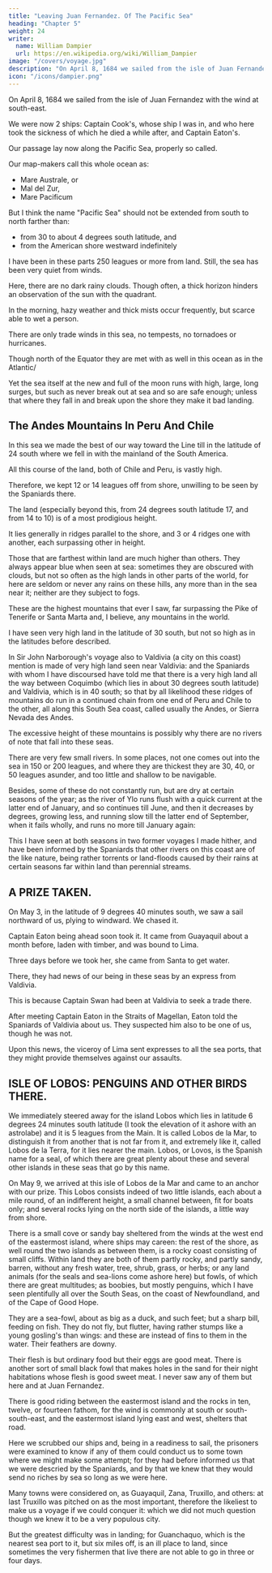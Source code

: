 ```yaml
---
title: "Leaving Juan Fernandez. Of The Pacific Sea"
heading: "Chapter 5"
weight: 24
writer:
  name: William Dampier
  url: https://en.wikipedia.org/wiki/William_Dampier
image: "/covers/voyage.jpg"
description: "On April 8, 1684 we sailed from the isle of Juan Fernandez with the wind at south-east"
icon: "/icons/dampier.png"
---
```



On April 8, 1684 we sailed from the isle of Juan Fernandez with the wind at south-east. 

We were now 2 ships: Captain Cook's, whose ship I was in, and who here took the sickness of which he died a while after, and Captain Eaton's. 

Our passage lay now along the Pacific Sea, properly so called. 

Our map-makers call this whole ocean as:
- Mare Australe, or
- Mal del Zur,
- Mare Pacificum

But I think the name "Pacific Sea" should not be extended from south to north farther than:
- from 30 to about 4 degrees south latitude, and
- from the American shore westward indefinitely

I have been in these parts 250 leagues or more from land. Still, the sea has been very quiet from winds. 

Here, there are no dark rainy clouds. Though often, a thick horizon hinders an observation of the sun with the quadrant.

In the morning, hazy weather and thick mists occur frequently, but scarce able to wet a person.

There are only trade winds in this sea, no tempests, no tornadoes or hurricanes. 

Though north of the Equator they are met with as well in this ocean as in the Atlantic/

Yet the sea itself at the new and full of the moon runs with high, large, long surges, but such as never break out at sea and so are safe enough; unless that where they fall in and break upon the shore they make it bad landing.


## The Andes Mountains In Peru And Chile

In this sea we made the best of our way toward the Line till in the latitude of 24 south where we fell in with the mainland of the South America. 

All this course of the land, both of Chile and Peru, is vastly high.

Therefore, we kept 12 or 14 leagues off from shore, unwilling to be seen by the Spaniards  there. 

The land (especially beyond this, from 24 degrees south latitude 17, and from 14 to 10) is of a most prodigious height. 

It lies generally in ridges parallel to the shore, and 3 or 4 ridges one with another, each surpassing other in height.

Those that are farthest within land are much higher than others. They always appear blue when seen at sea: sometimes they are obscured with clouds, but not so often as the high lands in other parts of the world, for here are seldom or never any rains on these hills, any more than in the sea near it; neither are they subject to fogs. 

These are the highest mountains that ever I saw, far surpassing the Pike of Tenerife or Santa Marta and, I believe, any mountains in the world.

I have seen very high land in the latitude of 30 south, but not so high as in the latitudes before described. 

In Sir John Narborough's voyage also to Valdivia (a city on this coast) mention is made of very high land seen near Valdivia: and the Spaniards with whom I have discoursed have told me that there is a very high land all the way between Coquimbo (which lies in about 30 degrees south latitude) and Valdivia, which is in 40 south; so that by all likelihood these ridges of mountains do run in a continued chain from one end of Peru and Chile to the other, all along this South Sea coast, called usually the Andes, or Sierra Nevada des Andes. 

The excessive height of these mountains is  possibly why there are no rivers of note that fall into these seas.

There are very few small rivers. In some places,  not one comes out into the sea in 150 or 200 leagues, and where they are thickest they are 30, 40, or 50 leagues asunder, and too little and shallow to be navigable. 

Besides, some of these do not constantly run, but are dry at certain seasons of the year; as the river of Ylo runs flush with a quick current at the latter end of January, and so continues till June, and then it decreases by degrees, growing less, and running slow till the latter end of September, when it fails wholly, and runs no more till January again: 

This I have seen at both seasons in two former voyages I made hither, and have been informed by the Spaniards that other rivers on this coast are of the like nature, being rather torrents or land-floods caused by their rains at certain seasons far within land than perennial streams.


## A PRIZE TAKEN.

On May 3, in the latitude of 9 degrees 40 minutes south, we saw a sail northward of us, plying to windward. We chased it. 

Captain Eaton being ahead soon took it. It came from Guayaquil about a month before, laden with timber, and was bound to Lima. 

Three days before we took her, she came from Santa to get water.

There, they had news of our being in these seas by an express from Valdivia.

This is because Captain Swan had been at Valdivia to seek a trade there.

After meeting Captain Eaton in the Straits of Magellan, Eaton told the Spaniards of Valdivia about us. They suspected him also to be one of us, though he was not. 

Upon this news, the viceroy of Lima sent expresses to all the sea ports, that they might provide themselves against our assaults.


## ISLE OF LOBOS: PENGUINS AND OTHER BIRDS THERE.

We immediately steered away for the island Lobos which lies in latitude 6 degrees 24 minutes south latitude (I took the elevation of it ashore with an astrolabe) and it is 5 leagues from the Main. It is called Lobos de la Mar, to distinguish it from another that is not far from it, and extremely like it, called Lobos de la Terra, for it lies nearer the main. Lobos, or Lovos, is the Spanish name for a seal, of which there are great plenty about these and several other islands in these seas that go by this name.

On May 9, we arrived at this isle of Lobos de la Mar and came to an anchor with our prize. This Lobos consists indeed of two little islands, each about a mile round, of an indifferent height, a small channel between, fit for boats only; and several rocks lying on the north side of the islands, a little way from shore. 

There is a small cove or sandy bay sheltered from the winds at the west end of the eastermost island, where ships may careen: the rest of the shore, as well round the two islands as between them, is a rocky coast consisting of small cliffs. Within land they are both of them partly rocky, and partly sandy, barren, without any fresh water, tree, shrub, grass, or herbs; or any land animals (for the seals and sea-lions come ashore here) but fowls, of which there are great multitudes; as boobies, but mostly penguins, which I have seen plentifully all over the South Seas, on the coast of Newfoundland, and of the Cape of Good Hope. 

They are a sea-fowl, about as big as a duck, and such feet; but a sharp bill, feeding on fish. They do not fly, but flutter, having rather stumps like a young gosling's than wings: and these are instead of fins to them in the water. Their feathers are downy. 

Their flesh is but ordinary food but their eggs are good meat. There is another sort of small black fowl that makes holes in the sand for their night habitations whose flesh is good sweet meat. I never saw any of them but here and at Juan Fernandez.

There is good riding between the eastermost island and the rocks in ten, twelve, or fourteen fathom, for the wind is commonly at south or south-south-east, and the eastermost island lying east and west, shelters that road.

Here we scrubbed our ships and, being in a readiness to sail, the prisoners were examined to know if any of them could conduct us to some town where we might make some attempt; for they had before informed us that we were descried by the Spaniards, and by that we knew that they would send no riches by sea so long as we were here. 

Many towns were considered on, as Guayaquil, Zana, Truxillo, and others: at last Truxillo was pitched on as the most important, therefore the likeliest to make us a voyage if we could conquer it: which we did not much question though we knew it to be a very populous city. 

But the greatest difficulty was in landing; for Guanchaquo, which is the nearest sea port to it, but six miles off, is an ill place to land, since sometimes the very fishermen that live there are not able to go in three or four days.


